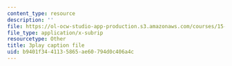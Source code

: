 ```yaml
---
content_type: resource
description: ''
file: https://ol-ocw-studio-app-production.s3.amazonaws.com/courses/15-071-the-analytics-edge-spring-2017/b9401f3441135865ae60794d0c406a4c_9lMOz_7bIGU.vtt
file_type: application/x-subrip
resourcetype: Other
title: 3play caption file
uid: b9401f34-4113-5865-ae60-794d0c406a4c
---
```

